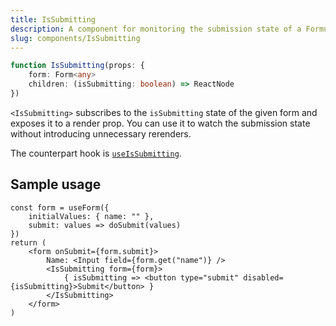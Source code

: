 ```yaml
---
title: IsSubmitting
description: A component for monitoring the submission state of a Formula form
slug: components/IsSubmitting
---
```


```typescript
function IsSubmitting(props: {
    form: Form<any>
    children: (isSubmitting: boolean) => ReactNode
})
```

`<IsSubmitting>` subscribes to the `isSubmitting` state of the given form and exposes it to a render prop. You can
use it to watch the submission state without introducing unnecessary rerenders.

The counterpart hook is [`useIsSubmitting`](/hooks/useIsSubmitting).

## Sample usage

```tsx
const form = useForm({
    initialValues: { name: "" },
    submit: values => doSubmit(values)
})
return (
    <form onSubmit={form.submit}>
        Name: <Input field={form.get("name")} />
        <IsSubmitting form={form}>
            { isSubmitting => <button type="submit" disabled={isSubmitting}>Submit</button> }
        </IsSubmitting>
    </form>
)
```
